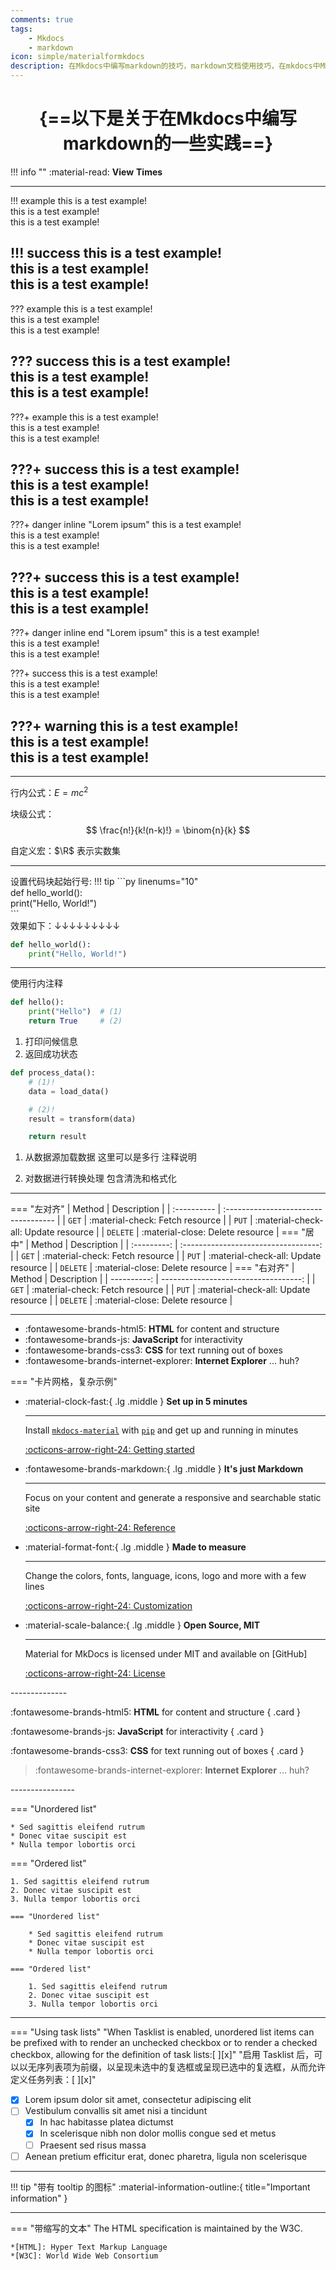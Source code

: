 ```yaml
---
comments: true
tags:
    - Mkdocs
    - markdown
icon: simple/materialformkdocs
description: 在Mkdocs中编写markdown的技巧，markdown文档使用技巧，在mkdocs中MD文档使用技巧
---
```


# <center>{==以下是关于在Mkdocs中编写markdown的一些实践==}

!!! info  ""
    :material-read: __View__ <span id="busuanzi_value_page_pv"></span> __Times__

---

!!! example
    this is a test example! <br>
    this is a test example! <br>
    this is a test example! <br>

!!! success
    this is a test example! <br>
    this is a test example! <br>
    this is a test example! <br>
---
??? example
    this is a test example! <br>
    this is a test example! <br>
    this is a test example! <br>

??? success
    this is a test example! <br>
    this is a test example! <br>
    this is a test example! <br>
---
???+ example
    this is a test example! <br>
    this is a test example! <br>
    this is a test example! <br>

???+ success
    this is a test example! <br>
    this is a test example! <br>
    this is a test example! <br>
---
???+ danger inline "Lorem ipsum"
    this is a test example! <br>
    this is a test example! <br>
    this is a test example! <br>

???+ success
    this is a test example! <br>
    this is a test example! <br>
    this is a test example! <br>
---
???+ danger inline end "Lorem ipsum"
    this is a test example! <br>
    this is a test example! <br>
    this is a test example! <br>

???+ success 
    this is a test example! <br>
    this is a test example! <br>
    this is a test example! <br>

???+ warning
    this is a test example! <br>
    this is a test example! <br>
    this is a test example! <br>
---










--------------------------

行内公式：$E = mc^2$

块级公式：
$$
\frac{n!}{k!(n-k)!} = \binom{n}{k}
$$

自定义宏：$\R$ 表示实数集


----------------------------------------------------

设置代码块起始行号:
!!! tip
    \```py linenums="10"<br>
    def hello_world():<br>
        print("Hello, World!")<br>
    \```<br>
    效果如下：↓↓↓↓↓↓↓↓↓

```py linenums="10"
def hello_world():
    print("Hello, World!")
```

--------

使用行内注释

```py
def hello():
    print("Hello")  # (1)
    return True     # (2)
```

1. 打印问候信息
2. 返回成功状态

```py
def process_data():
    # (1)!
    data = load_data()

    # (2)!
    result = transform(data)

    return result
```

1. 从数据源加载数据
   这里可以是多行
   注释说明

2. 对数据进行转换处理
   包含清洗和格式化
-------------------------------
=== "左对齐"
    | Method      | Description                          |
    | :---------- | :----------------------------------- |
    | `GET`       | :material-check:     Fetch resource  |
    | `PUT`       | :material-check-all: Update resource |
    | `DELETE`    | :material-close:     Delete resource |
=== "居中"
    | Method      | Description                          |
    | :---------: | :----------------------------------: |
    | `GET`       | :material-check:     Fetch resource  |
    | `PUT`       | :material-check-all: Update resource |
    | `DELETE`    | :material-close:     Delete resource |
=== "右对齐"
    | Method      | Description                          |
    | ----------: | -----------------------------------: |
    | `GET`       | :material-check:     Fetch resource  |
    | `PUT`       | :material-check-all: Update resource |
    | `DELETE`    | :material-close:     Delete resource |

----------------------------

<div class="grid cards" markdown>

- :fontawesome-brands-html5: __HTML__ for content and structure
- :fontawesome-brands-js: __JavaScript__ for interactivity
- :fontawesome-brands-css3: __CSS__ for text running out of boxes
- :fontawesome-brands-internet-explorer: __Internet Explorer__ ... huh?

</div>

=== "卡片网格，复杂示例"
<div class="grid cards" markdown>

-   :material-clock-fast:{ .lg .middle } __Set up in 5 minutes__

    ---

    Install [`mkdocs-material`](#) with [`pip`](#) and get up
    and running in minutes

    [:octicons-arrow-right-24: Getting started](#)

-   :fontawesome-brands-markdown:{ .lg .middle } __It's just Markdown__

    ---

    Focus on your content and generate a responsive and searchable static site

    [:octicons-arrow-right-24: Reference](#)

-   :material-format-font:{ .lg .middle } __Made to measure__

    ---

    Change the colors, fonts, language, icons, logo and more with a few lines

    [:octicons-arrow-right-24: Customization](#)

-   :material-scale-balance:{ .lg .middle } __Open Source, MIT__

    ---

    Material for MkDocs is licensed under MIT and available on [GitHub]

    [:octicons-arrow-right-24: License](#)

</div>
--------------
<div class="grid" markdown>

:fontawesome-brands-html5: __HTML__ for content and structure
{ .card }

:fontawesome-brands-js: __JavaScript__ for interactivity
{ .card }

:fontawesome-brands-css3: __CSS__ for text running out of boxes
{ .card }

> :fontawesome-brands-internet-explorer: __Internet Explorer__ ... huh?

</div>
----------------
<div class="grid" markdown>

=== "Unordered list"

    * Sed sagittis eleifend rutrum
    * Donec vitae suscipit est
    * Nulla tempor lobortis orci

=== "Ordered list"

    1. Sed sagittis eleifend rutrum
    2. Donec vitae suscipit est
    3. Nulla tempor lobortis orci

``` title="Content tabs"
=== "Unordered list"

    * Sed sagittis eleifend rutrum
    * Donec vitae suscipit est
    * Nulla tempor lobortis orci

=== "Ordered list"

    1. Sed sagittis eleifend rutrum
    2. Donec vitae suscipit est
    3. Nulla tempor lobortis orci
```

</div>

----------------

=== "Using task lists"
    "When Tasklist is enabled, unordered list items can be prefixed with to render an unchecked checkbox or to render a checked checkbox, allowing for the definition of task lists:[ ][x]"
    "启用 Tasklist 后，可以以无序列表项为前缀，以呈现未选中的复选框或呈现已选中的复选框，从而允许定义任务列表：[ ][x]"


 - [x] Lorem ipsum dolor sit amet, consectetur adipiscing elit
 - [ ] Vestibulum convallis sit amet nisi a tincidunt
     * [x] In hac habitasse platea dictumst
     * [x] In scelerisque nibh non dolor mollis congue sed et metus
     * [ ] Praesent sed risus massa
 - [ ] Aenean pretium efficitur erat, donec pharetra, ligula non scelerisque

------

!!! tip "带有 tooltip 的图标"
    :material-information-outline:{ title="Important information" }

-----------

=== "带缩写的文本"
    The HTML specification is maintained by the W3C.

    *[HTML]: Hyper Text Markup Language
    *[W3C]: World Wide Web Consortium


